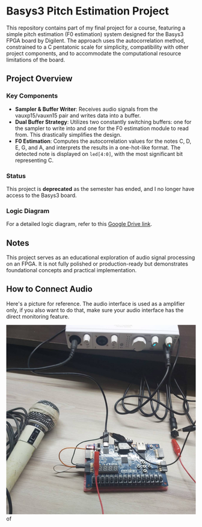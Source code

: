 # Basys3 Pitch Estimation Project

This repository contains part of my final project for a course, featuring a simple pitch estimation (F0 estimation) system designed for the Basys3 FPGA board by Digilent. The approach uses the autocorrelation method, constrained to a C pentatonic scale for simplicity, compatibility with other project components, and to accommodate the computational resource limitations of the board.

## Project Overview

### Key Components

- **Sampler & Buffer Writer**: Receives audio signals from the vauxp15/vauxn15 pair and writes data into a buffer.
- **Dual Buffer Strategy**: Utilizes two constantly switching buffers: one for the sampler to write into and one for the F0 estimation module to read from. This drastically simplifies the design.
- **F0 Estimation**: Computes the autocorrelation values for the notes C, D, E, G, and A, and interprets the results in a one-hot-like format. The detected note is displayed on `led[4:0]`, with the most significant bit representing C.

### Status

This project is **deprecated** as the semester has ended, and I no longer have access to the Basys3 board.

### Logic Diagram

For a detailed logic diagram, refer to this [Google Drive link](https://drive.google.com/file/d/1hagkPiVFUfi8VOxSTsfXT4U0Y9-H8cEv/view?usp=sharing).

## Notes

This project serves as an educational exploration of audio signal processing on an FPGA. It is not fully polished or production-ready but demonstrates foundational concepts and practical implementation.

## How to Connect Audio

Here's a picture for reference. The audio interface is used as a amplifier only, if you also want to do that, make sure your audio interface has the direct monitoring feature.

![](.\How%20to%20connect%20audio.png)of 
